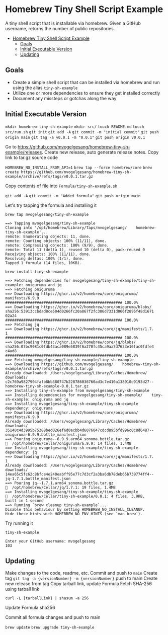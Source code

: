 # Homebrew Tiny Shell Script Example

A tiny shell script that is installable via homebrew. Given a GitHub username, returns the number of public repositories.

- [Homebrew Tiny Shell Script Example](#homebrew-tiny-shell-script-example)
  - [Goals](#goals)
  - [Initial Executable Version](#initial-executable-version)
  - [Updating](#updating)


## Goals

- Create a simple shell script that can be installed via homebrew and run using the alias `tiny-sh-example`
- Utilize one or more dependencies to ensure they get installed correctly
- Document any missteps or gotchas along the way

## Initial Executable Version

`mkdir homebrew-tiny-sh-example`
`mkdir src/`
`touch README.md`
`touch src/run.sh`
`git init`
`git add -A`
`git commit -m "initial commit"`
`git push origin main`
`git tag -a v0.0.1 -m "0.0.1"`
`git push origin v0.0.1`

Go to https://github.com/mvogelgesang/homebrew-tiny-sh-example/releases. 
Create new release, auto generate release notes.
Copy link to tar.gz source code

`HOMEBREW_NO_INSTALL_FROM_API=1`
`brew tap --force homebrew/core`
`brew create https://github.com/mvogelgesang/homebrew-tiny-sh-example/archive/refs/tags/v0.0.1.tar.gz`

Copy contents of file into `Formula/tiny-sh-example.sh`

`git add -A`
`git commit -m "Added formula"`
`git push origin main`

Let's try tapping the formula and installing it

`brew tap mvogelgesang/tiny-sh-example`

    ==> Tapping mvogelgesang/tiny-sh-example
    Cloning into '/opt/homebrew/Library/Taps/mvogelgesang/    homebrew-tiny-sh-example'...
    remote: Enumerating objects: 11, done.
    remote: Counting objects: 100% (11/11), done.
    remote: Compressing objects: 100% (9/9), done.
    remote: Total 11 (delta 1), reused 10 (delta 0), pack-reused 0
    Receiving objects: 100% (11/11), done.
    Resolving deltas: 100% (1/1), done.
    Tapped 1 formula (14 files, 10KB).

`brew install tiny-sh-example`

    ==> Fetching dependencies for mvogelgesang/tiny-sh-example/tiny-sh-example: oniguruma and jq
    ==> Fetching oniguruma
    ==> Downloading https://ghcr.io/v2/homebrew/core/oniguruma/    manifests/6.9.9
    #################################################### 100.0%
    ==> Downloading https://ghcr.io/v2/homebrew/core/oniguruma/blobs/    sha256:53913ccbdad8ce504d0266fc20a867f2fc306d7331d066f2895f48d1671    02a24
    #################################################### 100.0%
    ==> Fetching jq
    ==> Downloading https://ghcr.io/v2/homebrew/core/jq/manifests/1.7.    1
    #################################################### 100.0%
    ==> Downloading https://ghcr.io/v2/homebrew/core/jq/blobs/    sha256:07bc9081c0fdb43aca089e5839f6a270fc45ca9aa7d7633e16fac0fdfe4    c4ad8
    #################################################### 100.0%
    ==> Fetching mvogelgesang/tiny-sh-example/tiny-sh-example
    ==> Downloading https://github.com/mvogelgesang/    homebrew-tiny-sh-example/archive/refs/tags/v0.0.1.tar.gz
    Already downloaded: /Users/vogelgesang/Library/Caches/Homebrew/    downloads/    c2c769a9827904fafb8bb380747b228786036760ad3c7e410a138910d9193d27--    homebrew-tiny-sh-example-0.0.1.tar.gz
    ==> Installing tiny-sh-example from mvogelgesang/tiny-sh-example
    ==> Installing dependencies for mvogelgesang/tiny-sh-example/    tiny-sh-example: oniguruma and jq
    ==> Installing mvogelgesang/tiny-sh-example/tiny-sh-example     dependency: oniguruma
    ==> Downloading https://ghcr.io/v2/homebrew/core/oniguruma/    manifests/6.9.9
    Already downloaded: /Users/vogelgesang/Library/Caches/Homebrew/    downloads/    35140c4d3995b75388bed026ef6d0acbb4d6076047cdcd895bfd996c0c8d6487--    oniguruma-6.9.9.bottle_manifest.json
    ==> Pouring oniguruma--6.9.9.arm64_sonoma.bottle.tar.gz
    🍺  /opt/homebrew/Cellar/oniguruma/6.9.9: 14 files, 1.4MB
    ==> Installing mvogelgesang/tiny-sh-example/tiny-sh-example     dependency: jq
    ==> Downloading https://ghcr.io/v2/homebrew/core/jq/manifests/1.7.    1
    Already downloaded: /Users/vogelgesang/Library/Caches/Homebrew/    downloads/    14ea65c5fc62c8bfce4e240eabff95e77c7d3cf2a3ba6db78deb65b739774ff4--    jq-1.7.1.bottle_manifest.json
    ==> Pouring jq--1.7.1.arm64_sonoma.bottle.tar.gz
    🍺  /opt/homebrew/Cellar/jq/1.7.1: 19 files, 1.4MB
    ==> Installing mvogelgesang/tiny-sh-example/tiny-sh-example
    🍺  /opt/homebrew/Cellar/tiny-sh-example/0.0.1: 4 files, 3.9KB,     built in 1 second
    ==> Running `brew cleanup tiny-sh-example`...
    Disable this behaviour by setting HOMEBREW_NO_INSTALL_CLEANUP.
    Hide these hints with HOMEBREW_NO_ENV_HINTS (see `man brew`).

Try running it

`tiny-sh-example`

    Enter your GitHub username: mvogelgesang
    103

## Updating

Make changes to the code, readme, etc. Commit and push to `main`
Create tag `git tag -a {versionNumber} -m {versionNumber}` push to main
Create new release from tag
Copy tarball link, update Formula
Fetch SHA-256 using tarball link

`curl -L {tarballLink} | shasum -a 256`

Update Formula sha256

Commit all formula changes and push to main

`brew update`
`brew upgrade tiny-sh-example`
